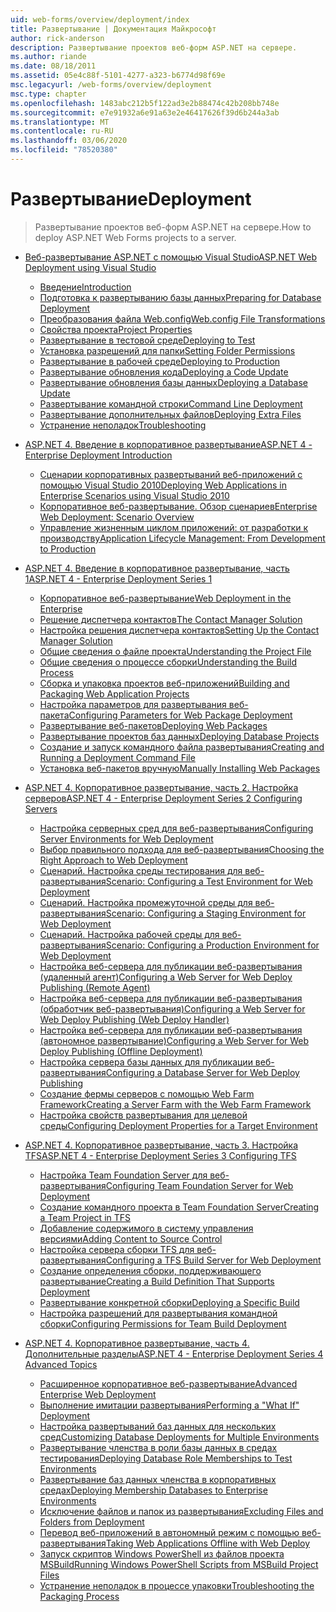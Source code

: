```yaml
---
uid: web-forms/overview/deployment/index
title: Развертывание | Документация Майкрософт
author: rick-anderson
description: Развертывание проектов веб-форм ASP.NET на сервере.
ms.author: riande
ms.date: 08/18/2011
ms.assetid: 05e4c88f-5101-4277-a323-b6774d98f69e
msc.legacyurl: /web-forms/overview/deployment
msc.type: chapter
ms.openlocfilehash: 1483abc212b5f122ad3e2b88474c42b208bb748e
ms.sourcegitcommit: e7e91932a6e91a63e2e46417626f39d6b244a3ab
ms.translationtype: MT
ms.contentlocale: ru-RU
ms.lasthandoff: 03/06/2020
ms.locfileid: "78520380"
---
```

# <a name="deployment"></a><span data-ttu-id="68185-103">Развертывание</span><span class="sxs-lookup"><span data-stu-id="68185-103">Deployment</span></span>

> <span data-ttu-id="68185-104">Развертывание проектов веб-форм ASP.NET на сервере.</span><span class="sxs-lookup"><span data-stu-id="68185-104">How to deploy ASP.NET Web Forms projects to a server.</span></span>

- [<span data-ttu-id="68185-105">Веб-развертывание ASP.NET с помощью Visual Studio</span><span class="sxs-lookup"><span data-stu-id="68185-105">ASP.NET Web Deployment using Visual Studio</span></span>](visual-studio-web-deployment/index.md)

    - [<span data-ttu-id="68185-106">Введение</span><span class="sxs-lookup"><span data-stu-id="68185-106">Introduction</span></span>](visual-studio-web-deployment/introduction.md)
    - [<span data-ttu-id="68185-107">Подготовка к развертыванию базы данных</span><span class="sxs-lookup"><span data-stu-id="68185-107">Preparing for Database Deployment</span></span>](visual-studio-web-deployment/preparing-databases.md)
    - [<span data-ttu-id="68185-108">Преобразования файла Web.config</span><span class="sxs-lookup"><span data-stu-id="68185-108">Web.config File Transformations</span></span>](visual-studio-web-deployment/web-config-transformations.md)
    - [<span data-ttu-id="68185-109">Свойства проекта</span><span class="sxs-lookup"><span data-stu-id="68185-109">Project Properties</span></span>](visual-studio-web-deployment/project-properties.md)
    - [<span data-ttu-id="68185-110">Развертывание в тестовой среде</span><span class="sxs-lookup"><span data-stu-id="68185-110">Deploying to Test</span></span>](visual-studio-web-deployment/deploying-to-iis.md)
    - [<span data-ttu-id="68185-111">Установка разрешений для папки</span><span class="sxs-lookup"><span data-stu-id="68185-111">Setting Folder Permissions</span></span>](visual-studio-web-deployment/setting-folder-permissions.md)
    - [<span data-ttu-id="68185-112">Развертывание в рабочей среде</span><span class="sxs-lookup"><span data-stu-id="68185-112">Deploying to Production</span></span>](visual-studio-web-deployment/deploying-to-production.md)
    - [<span data-ttu-id="68185-113">Развертывание обновления кода</span><span class="sxs-lookup"><span data-stu-id="68185-113">Deploying a Code Update</span></span>](visual-studio-web-deployment/deploying-a-code-update.md)
    - [<span data-ttu-id="68185-114">Развертывание обновления базы данных</span><span class="sxs-lookup"><span data-stu-id="68185-114">Deploying a Database Update</span></span>](visual-studio-web-deployment/deploying-a-database-update.md)
    - [<span data-ttu-id="68185-115">Развертывание командной строки</span><span class="sxs-lookup"><span data-stu-id="68185-115">Command Line Deployment</span></span>](visual-studio-web-deployment/command-line-deployment.md)
    - [<span data-ttu-id="68185-116">Развертывание дополнительных файлов</span><span class="sxs-lookup"><span data-stu-id="68185-116">Deploying Extra Files</span></span>](visual-studio-web-deployment/deploying-extra-files.md)
    - [<span data-ttu-id="68185-117">Устранение неполадок</span><span class="sxs-lookup"><span data-stu-id="68185-117">Troubleshooting</span></span>](visual-studio-web-deployment/troubleshooting.md)
- [<span data-ttu-id="68185-118">ASP.NET 4. Введение в корпоративное развертывание</span><span class="sxs-lookup"><span data-stu-id="68185-118">ASP.NET 4 - Enterprise Deployment Introduction</span></span>](deploying-web-applications-in-enterprise-scenarios/index.md)

    - [<span data-ttu-id="68185-119">Сценарии корпоративных развертываний веб-приложений с помощью Visual Studio 2010</span><span class="sxs-lookup"><span data-stu-id="68185-119">Deploying Web Applications in Enterprise Scenarios using Visual Studio 2010</span></span>](deploying-web-applications-in-enterprise-scenarios/deploying-web-applications-in-enterprise-scenarios.md)
    - [<span data-ttu-id="68185-120">Корпоративное веб-развертывание. Обзор сценариев</span><span class="sxs-lookup"><span data-stu-id="68185-120">Enterprise Web Deployment: Scenario Overview</span></span>](deploying-web-applications-in-enterprise-scenarios/enterprise-web-deployment-scenario-overview.md)
    - [<span data-ttu-id="68185-121">Управление жизненным циклом приложений: от разработки к производству</span><span class="sxs-lookup"><span data-stu-id="68185-121">Application Lifecycle Management: From Development to Production</span></span>](deploying-web-applications-in-enterprise-scenarios/application-lifecycle-management-from-development-to-production.md)
- [<span data-ttu-id="68185-122">ASP.NET 4. Введение в корпоративное развертывание, часть 1</span><span class="sxs-lookup"><span data-stu-id="68185-122">ASP.NET 4 - Enterprise Deployment Series 1</span></span>](web-deployment-in-the-enterprise/index.md)

    - [<span data-ttu-id="68185-123">Корпоративное веб-развертывание</span><span class="sxs-lookup"><span data-stu-id="68185-123">Web Deployment in the Enterprise</span></span>](web-deployment-in-the-enterprise/web-deployment-in-the-enterprise.md)
    - [<span data-ttu-id="68185-124">Решение диспетчера контактов</span><span class="sxs-lookup"><span data-stu-id="68185-124">The Contact Manager Solution</span></span>](web-deployment-in-the-enterprise/the-contact-manager-solution.md)
    - [<span data-ttu-id="68185-125">Настройка решения диспетчера контактов</span><span class="sxs-lookup"><span data-stu-id="68185-125">Setting Up the Contact Manager Solution</span></span>](web-deployment-in-the-enterprise/setting-up-the-contact-manager-solution.md)
    - [<span data-ttu-id="68185-126">Общие сведения о файле проекта</span><span class="sxs-lookup"><span data-stu-id="68185-126">Understanding the Project File</span></span>](web-deployment-in-the-enterprise/understanding-the-project-file.md)
    - [<span data-ttu-id="68185-127">Общие сведения о процессе сборки</span><span class="sxs-lookup"><span data-stu-id="68185-127">Understanding the Build Process</span></span>](web-deployment-in-the-enterprise/understanding-the-build-process.md)
    - [<span data-ttu-id="68185-128">Сборка и упаковка проектов веб-приложений</span><span class="sxs-lookup"><span data-stu-id="68185-128">Building and Packaging Web Application Projects</span></span>](web-deployment-in-the-enterprise/building-and-packaging-web-application-projects.md)
    - [<span data-ttu-id="68185-129">Настройка параметров для развертывания веб-пакета</span><span class="sxs-lookup"><span data-stu-id="68185-129">Configuring Parameters for Web Package Deployment</span></span>](web-deployment-in-the-enterprise/configuring-parameters-for-web-package-deployment.md)
    - [<span data-ttu-id="68185-130">Развертывание веб-пакетов</span><span class="sxs-lookup"><span data-stu-id="68185-130">Deploying Web Packages</span></span>](web-deployment-in-the-enterprise/deploying-web-packages.md)
    - [<span data-ttu-id="68185-131">Развертывание проектов баз данных</span><span class="sxs-lookup"><span data-stu-id="68185-131">Deploying Database Projects</span></span>](web-deployment-in-the-enterprise/deploying-database-projects.md)
    - [<span data-ttu-id="68185-132">Создание и запуск командного файла развертывания</span><span class="sxs-lookup"><span data-stu-id="68185-132">Creating and Running a Deployment Command File</span></span>](web-deployment-in-the-enterprise/creating-and-running-a-deployment-command-file.md)
    - [<span data-ttu-id="68185-133">Установка веб-пакетов вручную</span><span class="sxs-lookup"><span data-stu-id="68185-133">Manually Installing Web Packages</span></span>](web-deployment-in-the-enterprise/manually-installing-web-packages.md)
- [<span data-ttu-id="68185-134">ASP.NET 4. Корпоративное развертывание, часть 2. Настройка серверов</span><span class="sxs-lookup"><span data-stu-id="68185-134">ASP.NET 4 - Enterprise Deployment Series 2 Configuring Servers</span></span>](configuring-server-environments-for-web-deployment/index.md)

    - [<span data-ttu-id="68185-135">Настройка серверных сред для веб-развертывания</span><span class="sxs-lookup"><span data-stu-id="68185-135">Configuring Server Environments for Web Deployment</span></span>](configuring-server-environments-for-web-deployment/configuring-server-environments-for-web-deployment.md)
    - [<span data-ttu-id="68185-136">Выбор правильного подхода для веб-развертывания</span><span class="sxs-lookup"><span data-stu-id="68185-136">Choosing the Right Approach to Web Deployment</span></span>](configuring-server-environments-for-web-deployment/choosing-the-right-approach-to-web-deployment.md)
    - [<span data-ttu-id="68185-137">Сценарий. Настройка среды тестирования для веб-развертывания</span><span class="sxs-lookup"><span data-stu-id="68185-137">Scenario: Configuring a Test Environment for Web Deployment</span></span>](configuring-server-environments-for-web-deployment/scenario-configuring-a-test-environment-for-web-deployment.md)
    - [<span data-ttu-id="68185-138">Сценарий. Настройка промежуточной среды для веб-развертывания</span><span class="sxs-lookup"><span data-stu-id="68185-138">Scenario: Configuring a Staging Environment for Web Deployment</span></span>](configuring-server-environments-for-web-deployment/scenario-configuring-a-staging-environment-for-web-deployment.md)
    - [<span data-ttu-id="68185-139">Сценарий. Настройка рабочей среды для веб-развертывания</span><span class="sxs-lookup"><span data-stu-id="68185-139">Scenario: Configuring a Production Environment for Web Deployment</span></span>](configuring-server-environments-for-web-deployment/scenario-configuring-a-production-environment-for-web-deployment.md)
    - [<span data-ttu-id="68185-140">Настройка веб-сервера для публикации веб-развертывания (удаленный агент)</span><span class="sxs-lookup"><span data-stu-id="68185-140">Configuring a Web Server for Web Deploy Publishing (Remote Agent)</span></span>](configuring-server-environments-for-web-deployment/configuring-a-web-server-for-web-deploy-publishing-remote-agent.md)
    - [<span data-ttu-id="68185-141">Настройка веб-сервера для публикации веб-развертывания (обработчик веб-развертывания)</span><span class="sxs-lookup"><span data-stu-id="68185-141">Configuring a Web Server for Web Deploy Publishing (Web Deploy Handler)</span></span>](configuring-server-environments-for-web-deployment/configuring-a-web-server-for-web-deploy-publishing-web-deploy-handler.md)
    - [<span data-ttu-id="68185-142">Настройка веб-сервера для публикации веб-развертывания (автономное развертывание)</span><span class="sxs-lookup"><span data-stu-id="68185-142">Configuring a Web Server for Web Deploy Publishing (Offline Deployment)</span></span>](configuring-server-environments-for-web-deployment/configuring-a-web-server-for-web-deploy-publishing-offline-deployment.md)
    - [<span data-ttu-id="68185-143">Настройка сервера базы данных для публикации веб-развертывания</span><span class="sxs-lookup"><span data-stu-id="68185-143">Configuring a Database Server for Web Deploy Publishing</span></span>](configuring-server-environments-for-web-deployment/configuring-a-database-server-for-web-deploy-publishing.md)
    - [<span data-ttu-id="68185-144">Создание фермы серверов с помощью Web Farm Framework</span><span class="sxs-lookup"><span data-stu-id="68185-144">Creating a Server Farm with the Web Farm Framework</span></span>](configuring-server-environments-for-web-deployment/creating-a-server-farm-with-the-web-farm-framework.md)
    - [<span data-ttu-id="68185-145">Настройка свойств развертывания для целевой среды</span><span class="sxs-lookup"><span data-stu-id="68185-145">Configuring Deployment Properties for a Target Environment</span></span>](configuring-server-environments-for-web-deployment/configuring-deployment-properties-for-a-target-environment.md)
- [<span data-ttu-id="68185-146">ASP.NET 4. Корпоративное развертывание, часть 3. Настройка TFS</span><span class="sxs-lookup"><span data-stu-id="68185-146">ASP.NET 4 - Enterprise Deployment Series 3 Configuring TFS</span></span>](configuring-team-foundation-server-for-web-deployment/index.md)

    - [<span data-ttu-id="68185-147">Настройка Team Foundation Server для веб-развертывания</span><span class="sxs-lookup"><span data-stu-id="68185-147">Configuring Team Foundation Server for Web Deployment</span></span>](configuring-team-foundation-server-for-web-deployment/configuring-team-foundation-server-for-web-deployment.md)
    - [<span data-ttu-id="68185-148">Создание командного проекта в Team Foundation Server</span><span class="sxs-lookup"><span data-stu-id="68185-148">Creating a Team Project in TFS</span></span>](configuring-team-foundation-server-for-web-deployment/creating-a-team-project-in-tfs.md)
    - [<span data-ttu-id="68185-149">Добавление содержимого в систему управления версиями</span><span class="sxs-lookup"><span data-stu-id="68185-149">Adding Content to Source Control</span></span>](configuring-team-foundation-server-for-web-deployment/adding-content-to-source-control.md)
    - [<span data-ttu-id="68185-150">Настройка сервера сборки TFS для веб-развертывания</span><span class="sxs-lookup"><span data-stu-id="68185-150">Configuring a TFS Build Server for Web Deployment</span></span>](configuring-team-foundation-server-for-web-deployment/configuring-a-tfs-build-server-for-web-deployment.md)
    - [<span data-ttu-id="68185-151">Создание определения сборки, поддерживающего развертывание</span><span class="sxs-lookup"><span data-stu-id="68185-151">Creating a Build Definition That Supports Deployment</span></span>](configuring-team-foundation-server-for-web-deployment/creating-a-build-definition-that-supports-deployment.md)
    - [<span data-ttu-id="68185-152">Развертывание конкретной сборки</span><span class="sxs-lookup"><span data-stu-id="68185-152">Deploying a Specific Build</span></span>](configuring-team-foundation-server-for-web-deployment/deploying-a-specific-build.md)
    - [<span data-ttu-id="68185-153">Настройка разрешений для развертывания командной сборки</span><span class="sxs-lookup"><span data-stu-id="68185-153">Configuring Permissions for Team Build Deployment</span></span>](configuring-team-foundation-server-for-web-deployment/configuring-permissions-for-team-build-deployment.md)
- [<span data-ttu-id="68185-154">ASP.NET 4. Корпоративное развертывание, часть 4. Дополнительные разделы</span><span class="sxs-lookup"><span data-stu-id="68185-154">ASP.NET 4 - Enterprise Deployment Series 4 Advanced Topics</span></span>](advanced-enterprise-web-deployment/index.md)

    - [<span data-ttu-id="68185-155">Расширенное корпоративное веб-развертывание</span><span class="sxs-lookup"><span data-stu-id="68185-155">Advanced Enterprise Web Deployment</span></span>](advanced-enterprise-web-deployment/advanced-enterprise-web-deployment.md)
    - [<span data-ttu-id="68185-156">Выполнение имитации развертывания</span><span class="sxs-lookup"><span data-stu-id="68185-156">Performing a "What If" Deployment</span></span>](advanced-enterprise-web-deployment/performing-a-what-if-deployment.md)
    - [<span data-ttu-id="68185-157">Настройка развертываний баз данных для нескольких сред</span><span class="sxs-lookup"><span data-stu-id="68185-157">Customizing Database Deployments for Multiple Environments</span></span>](advanced-enterprise-web-deployment/customizing-database-deployments-for-multiple-environments.md)
    - [<span data-ttu-id="68185-158">Развертывание членства в роли базы данных в средах тестирования</span><span class="sxs-lookup"><span data-stu-id="68185-158">Deploying Database Role Memberships to Test Environments</span></span>](advanced-enterprise-web-deployment/deploying-database-role-memberships-to-test-environments.md)
    - [<span data-ttu-id="68185-159">Развертывание баз данных членства в корпоративных средах</span><span class="sxs-lookup"><span data-stu-id="68185-159">Deploying Membership Databases to Enterprise Environments</span></span>](advanced-enterprise-web-deployment/deploying-membership-databases-to-enterprise-environments.md)
    - [<span data-ttu-id="68185-160">Исключение файлов и папок из развертывания</span><span class="sxs-lookup"><span data-stu-id="68185-160">Excluding Files and Folders from Deployment</span></span>](advanced-enterprise-web-deployment/excluding-files-and-folders-from-deployment.md)
    - [<span data-ttu-id="68185-161">Перевод веб-приложений в автономный режим с помощью веб-развертывания</span><span class="sxs-lookup"><span data-stu-id="68185-161">Taking Web Applications Offline with Web Deploy</span></span>](advanced-enterprise-web-deployment/taking-web-applications-offline-with-web-deploy.md)
    - [<span data-ttu-id="68185-162">Запуск скриптов Windows PowerShell из файлов проекта MSBuild</span><span class="sxs-lookup"><span data-stu-id="68185-162">Running Windows PowerShell Scripts from MSBuild Project Files</span></span>](advanced-enterprise-web-deployment/running-windows-powershell-scripts-from-msbuild-project-files.md)
    - [<span data-ttu-id="68185-163">Устранение неполадок в процессе упаковки</span><span class="sxs-lookup"><span data-stu-id="68185-163">Troubleshooting the Packaging Process</span></span>](advanced-enterprise-web-deployment/troubleshooting-the-packaging-process.md)
